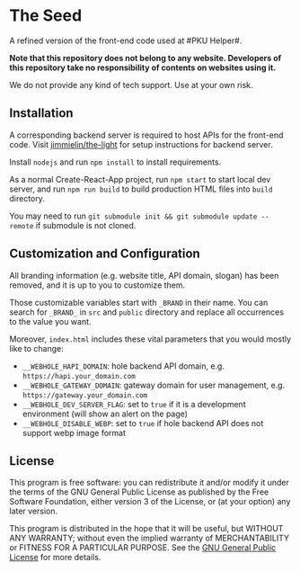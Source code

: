 # The Seed

A refined version of the front-end code used at #PKU Helper#.

**Note that this repository does not belong to any website. Developers of this repository take no responsibility of contents on websites using it.**

 We do not provide any kind of tech support. Use at your own risk.

## Installation

A corresponding backend server is required to host APIs for the front-end code.
Visit [jimmielin/the-light](https://github.com/jimmielin/the-light) for setup instructions for backend server.

Install `nodejs` and run `npm install` to install requirements.

As a normal Create-React-App project, run `npm start` to start local dev server,
and run `npm run build` to build production HTML files into `build` directory.

You may need to run `git submodule init && git submodule update --remote` if submodule is not cloned.

## Customization and Configuration

All branding information (e.g. website title, API domain, slogan) has been removed, and it is up to you to customize them.

Those customizable variables start with `_BRAND` in their name.
You can search for `_BRAND_` in `src` and `public` directory and replace all occurrences to the value you want.

Moreover, `index.html` includes these vital parameters that you would mostly like to change:

- `__WEBHOLE_HAPI_DOMAIN`: hole backend API domain, e.g. `https://hapi.your_domain.com`
- `__WEBHOLE_GATEWAY_DOMAIN`: gateway domain for user management, e.g. `https://gateway.your_domain.com`
- `__WEBHOLE_DEV_SERVER_FLAG`: set to `true` if it is a development environment (will show an alert on the page)
- `__WEBHOLE_DISABLE_WEBP`: set to `true` if hole backend API does not support webp image format

## License

This program is free software: you can redistribute it and/or modify it under the terms of the GNU General Public License as published by the Free Software Foundation, either version 3 of the License, or (at your option) any later version.

This program is distributed in the hope that it will be useful, but WITHOUT ANY WARRANTY; without even the implied warranty of MERCHANTABILITY or FITNESS FOR A PARTICULAR PURPOSE. See the [GNU General Public License](https://www.gnu.org/licenses/gpl-3.0.zh-cn.html) for more details.

